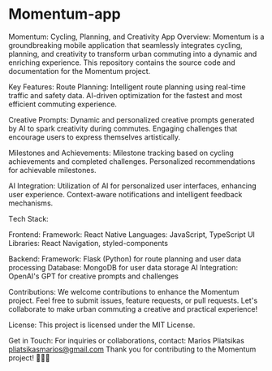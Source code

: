 # Momentum-app
Momentum: Cycling, Planning, and Creativity App
Overview:
Momentum is a groundbreaking mobile application that seamlessly integrates cycling, planning, and creativity to transform urban commuting into a dynamic and enriching experience. This repository contains the source code and documentation for the Momentum project.

Key Features:
Route Planning:
Intelligent route planning using real-time traffic and safety data.
AI-driven optimization for the fastest and most efficient commuting experience.

Creative Prompts:
Dynamic and personalized creative prompts generated by AI to spark creativity during commutes.
Engaging challenges that encourage users to express themselves artistically.

Milestones and Achievements:
Milestone tracking based on cycling achievements and completed challenges.
Personalized recommendations for achievable milestones.

AI Integration:
Utilization of AI for personalized user interfaces, enhancing user experience.
Context-aware notifications and intelligent feedback mechanisms.

Τech Stack:

Frontend:
Framework: React Native
Languages: JavaScript, TypeScript
UI Libraries: React Navigation, styled-components

Backend:
Framework: Flask (Python) for route planning and user data processing
Database: MongoDB for user data storage
AI Integration: OpenAI's GPT for creative prompts and challenges

Contributions:
We welcome contributions to enhance the Momentum project. Feel free to submit issues, feature requests, or pull requests. Let's collaborate to make urban commuting a creative and practical experience!

License:
This project is licensed under the MIT License.

Get in Touch:
For inquiries or collaborations, contact:
Marios Pliatsikas
pliatsikasmarios@gmail.com
Thank you for contributing to the Momentum project! 🚴‍♂️✨
